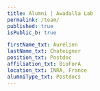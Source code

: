 ```yaml
---
title: Alumni | Awadalla Lab
permalink: /team/
published: true
isPublic_b: true

firstName_txt: Aurélien
lastName_txt: Chateigner
position_txt: Postdoc
affiliation_txt: BioForA
location_txt: INRA, France
alumniType_txt: Postdocs
---
```

